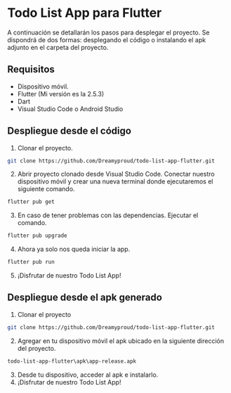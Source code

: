 # Todo List App para Flutter
A continuación se detallarán los pasos para desplegar el proyecto. Se dispondrá de dos formas: desplegando el código o instalando el apk adjunto en el carpeta del proyecto.

## Requisitos
- Dispositivo móvil.
- Flutter (Mi versión es la 2.5.3)
- Dart
- Visual Studio Code o Android Studio

## Despliegue desde el código
1. Clonar el proyecto.
```sh
git clone https://github.com/Dreamyproud/todo-list-app-flutter.git
```
2. Abrir proyecto clonado desde Visual Studio Code. Conectar nuestro dispositivo móvil y crear una nueva terminal donde ejecutaremos el siguiente comando.
```sh
flutter pub get
```
3. En caso de tener problemas con las dependencias. Ejecutar el comando.
```sh
flutter pub upgrade
```
4. Ahora ya solo nos queda iniciar la app.
```sh
flutter pub run
```
5. ¡Disfrutar de nuestro Todo List App!

## Despliegue desde el apk generado
1. Clonar el proyecto
```sh
git clone https://github.com/Dreamyproud/todo-list-app-flutter.git
```
2. Agregar en tu dispositivo móvil el apk ubicado en la siguiente dirección del proyecto.
```sh
todo-list-app-flutter\apk\app-release.apk
```
3. Desde tu dispositivo, acceder al apk e instalarlo.
4. ¡Disfrutar de nuestro Todo List App!